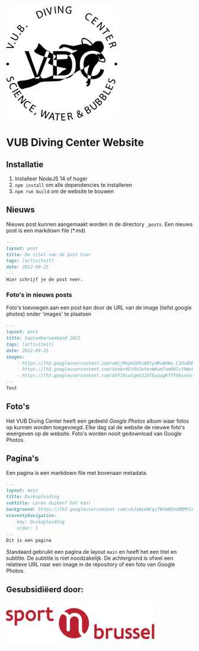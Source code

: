 <a href="https://www.vubdivingcenter.be" target="_blank" style="margin-left: auto; margin-right: auto;">
    <img src="images/logo.svg" alt="vdc logo" style="width: 300px;">
</a>
<h1>VUB Diving Center Website</h1>

## Installatie
1. Installeer NodeJS 14 of hoger
2. `npm install` om alle dependencies te installeren
3. `npm run build` om de website te bouwen

## Nieuws
Nieuws post kunnen aangemaakt worden in de directory `_posts`. 
Een nieuws post is een markdown file (*.md)
```md
---
layout: post
title: De titel van de post hier
tags: [activiteit]
date: 2022-09-25
---
Hier schrijf je de post neer.
```

### Foto's in nieuws posts
Foto's toevoegen aan een post kan door de URL van de image (liefst google photos)
onder 'images' te plaatsen

```md
---
layout: post
title: Septemberweekend 2022
tags: [activiteit]
date: 2022-09-25
images:
    - https://lh3.googleusercontent.com/uWjjMepm2HhzA9tydRu08Wu_C3Ou0hM7Wfx8BPDDMDLN1IR-3kXLuU_72nF-70gPjaQwhf9WfR7HoSVQqW16-LxGps7zoOFmFhcaWVyKbjAS52gNjkuQF64w-qQFwhyQh_exQB3QNg8
    - https://lh3.googleusercontent.com/VxebrHGtOVJwYenWKum7om0HlsYhWvWVQb4vNcf1XKL74W6YCs5Ddcfz6E5KQCqPb53jKyPA9G944n6LhS5aWinrcc7Q0LmK0qtxi5W5yrzGMUHOsK0d99xsNx7NG2sNrOoAXE5G7-I
    - https://lh3.googleusercontent.com/dtFI9cwCqmS2J5TEyaagKffFU8sxoofTDuYAUv-ccaM0V-QsRklbvfOLE0PpRePOiijFGQ8rdyvZzv7evL8j0Awqc0lkXKmj0fdTiNJSshxN9FvUCM4vdoU3indRdeRy7qhQrRzaDn0
---
Test
```

## Foto's
Het VUB Diving Center heeft een gedeeld *Google Photos* album waar fotos op kunnen worden toegevoegd. Elke dag zal de website
de nieuwe foto's weergeven op de website. Foto's worden nooit gedownload van Google Photos.

## Pagina's
Een pagina is een markdown file met bovenaan metadata.
```md 
---
layout: main
title: Duikopleiding
subtitle: Leren duiken? Dat kan!
background: https://lh3.googleusercontent.com/vhJaAyeWCqiTWYAKEnoBBMCCnDQNNXQq_JKeR6dvAH6K4DpNd2uFkWGXPdbSTfnYOohQjD2swoqN7RhuAMe6b-mlwUhh22DBEpPB7kwHuqih2yMoEf9ptvqYGn5tjXI7CqESbsiKkyQ
eleventyNavigation:
    key: Duikopleiding
    order: 1
---
Dit is een pagina
```

Standaard gebruikt een pagina de layout `main` en heeft het een titel en subtitle. De subtitle is niet noodzakelijk.
De achtergrond is ofwel een relatieve URL naar een image in de repository of een foto van Google Photos.

## Gesubsidiëerd door:
<a href="https://www.sportinbrussel.be/" target="_blank">
    <img src="images/misc/logo_sportinbrussel.svg" alt="vgc logo" style="width: 400px">
</a>
